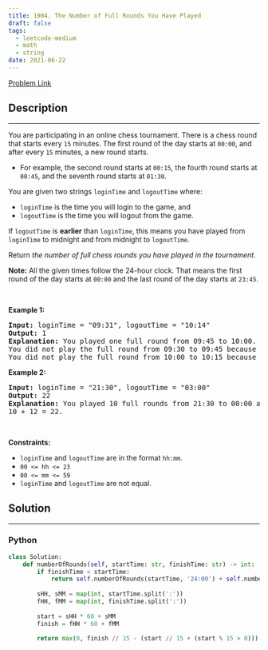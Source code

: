 ```yaml
---
title: 1904. The Number of Full Rounds You Have Played
draft: false
tags: 
  - leetcode-medium
  - math
  - string
date: 2021-06-22
---
```


[Problem Link](https://leetcode.com/problems/the-number-of-full-rounds-you-have-played/)

## Description

---
<p>You are participating in an online chess tournament. There is a chess round that starts every <code>15</code> minutes. The first round of the day starts at <code>00:00</code>, and after every <code>15</code> minutes, a new round starts.</p>

<ul>
	<li>For example, the second round starts at <code>00:15</code>, the fourth round starts at <code>00:45</code>, and the seventh round starts at <code>01:30</code>.</li>
</ul>

<p>You are given two strings <code>loginTime</code> and <code>logoutTime</code> where:</p>

<ul>
	<li><code>loginTime</code> is the time you will login to the game, and</li>
	<li><code>logoutTime</code> is the time you will logout from the game.</li>
</ul>

<p>If <code>logoutTime</code> is <strong>earlier</strong> than <code>loginTime</code>, this means you have played from <code>loginTime</code> to midnight and from midnight to <code>logoutTime</code>.</p>

<p>Return <em>the number of full chess rounds you have played in the tournament</em>.</p>

<p><strong>Note:</strong>&nbsp;All the given times follow the 24-hour clock. That means the first round of the day starts at <code>00:00</code> and the last round of the day starts at <code>23:45</code>.</p>

<p>&nbsp;</p>
<p><strong class="example">Example 1:</strong></p>

<pre>
<strong>Input:</strong> loginTime = &quot;09:31&quot;, logoutTime = &quot;10:14&quot;
<strong>Output:</strong> 1
<strong>Explanation:</strong> You played one full round from 09:45 to 10:00.
You did not play the full round from 09:30 to 09:45 because you logged in at 09:31 after it began.
You did not play the full round from 10:00 to 10:15 because you logged out at 10:14 before it ended.
</pre>

<p><strong class="example">Example 2:</strong></p>

<pre>
<strong>Input:</strong> loginTime = &quot;21:30&quot;, logoutTime = &quot;03:00&quot;
<strong>Output:</strong> 22
<strong>Explanation:</strong> You played 10 full rounds from 21:30 to 00:00 and 12 full rounds from 00:00 to 03:00.
10 + 12 = 22.
</pre>

<p>&nbsp;</p>
<p><strong>Constraints:</strong></p>

<ul>
	<li><code>loginTime</code> and <code>logoutTime</code> are in the format <code>hh:mm</code>.</li>
	<li><code>00 &lt;= hh &lt;= 23</code></li>
	<li><code>00 &lt;= mm &lt;= 59</code></li>
	<li><code>loginTime</code> and <code>logoutTime</code> are not equal.</li>
</ul>


## Solution

---
### Python
``` py title='the-number-of-full-rounds-you-have-played'
class Solution:
    def numberOfRounds(self, startTime: str, finishTime: str) -> int:
        if finishTime < startTime:
            return self.numberOfRounds(startTime, '24:00') + self.numberOfRounds('00:00', finishTime)
        
        sHH, sMM = map(int, startTime.split(':'))
        fHH, fMM = map(int, finishTime.split(':'))
        
        start = sHH * 60 + sMM
        finish = fHH * 60 + fMM
        
        return max(0, finish // 15 - (start // 15 + (start % 15 > 0)))
```

